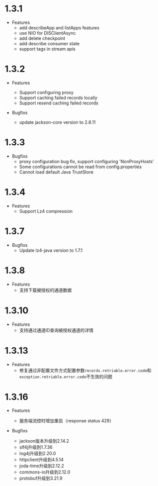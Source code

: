 # 1.3.1

- Features
  * add describeApp and listApps features
  * use NIO for DISClientAsync 
  * add delete checkpoint
  * add describe consumer state
  * support tags in stream apis

# 1.3.2

- Features
  * Support configuring proxy
  * Support caching failed records locally
  * Support resend caching failed records

- Bugfixs
  * update jackson-core version to 2.8.11

# 1.3.3

- Bugfixs
  * proxy configuration bug fix, support configuring 'NonProxyHosts'
  * Some configurations cannot be read from config.properties
  * Cannot load default Java TrustStore
  
# 1.3.4

- Features
  * Support Lz4 compression
  
# 1.3.7

- Bugfixs
  * Update lz4-java version to 1.7.1
  
# 1.3.8

- Features
  * 支持下载被授权的通道数据
  
# 1.3.10

- Features
  * 支持通过通道ID查询被授权通道的详情
  
# 1.3.13

- Features
  * 修复通过非配置文件方式配置参数`records.retriable.error.code`和`exception.retriable.error.code`不生效的问题

# 1.3.16

- Features
  * 服务端流控时增加重启（response status 429）

- Bugfixs
  * jackson版本升级到2.14.2
  * slf4j升级到1.7.36
  * log4j升级到2.20.0
  * httpclient升级到4.5.14
  * joda-time升级到2.12.2
  * commons-io升级到2.12.0
  * protobuf升级到3.21.9